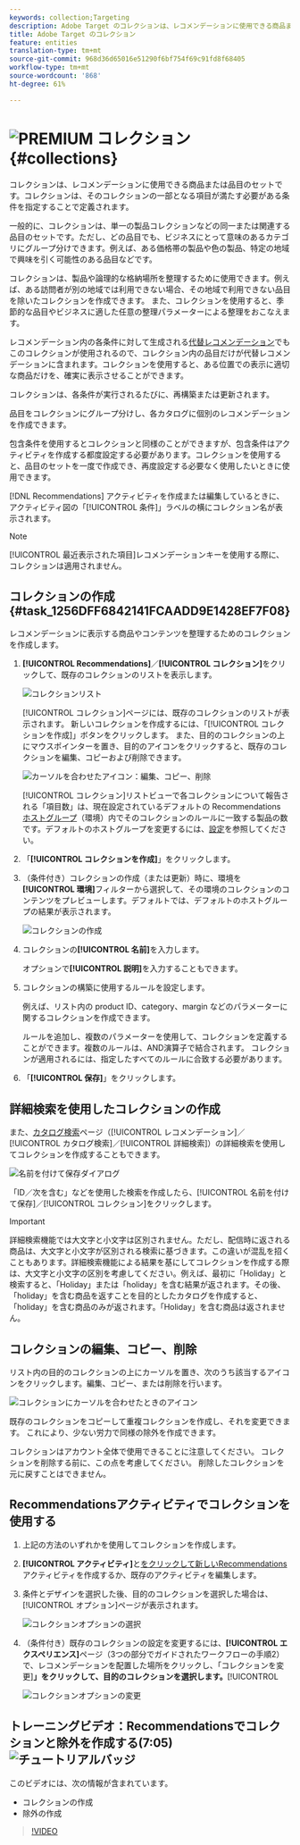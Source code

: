 ```yaml
---
keywords: collection;Targeting
description: Adobe Target のコレクションは、レコメンデーションに使用できる商品または品目のセットです。
title: Adobe Target のコレクション
feature: entities
translation-type: tm+mt
source-git-commit: 968d36d65016e51290f6bf754f69c91fd8f68405
workflow-type: tm+mt
source-wordcount: '868'
ht-degree: 61%

---
```



# ![PREMIUM](/help/assets/premium.png) コレクション {#collections}

コレクションは、レコメンデーションに使用できる商品または品目のセットです。コレクションは、そのコレクションの一部となる項目が満たす必要がある条件を指定することで定義されます。

一般的に、コレクションは、単一の製品コレクションなどの同一または関連する品目のセットです。ただし、どの品目でも、ビジネスにとって意味のあるカテゴリにグループ分けできます。例えば、ある価格帯の製品や色の製品、特定の地域で興味を引く可能性のある品目などです。

コレクションは、製品や論理的な格納場所を整理するために使用できます。例えば、ある訪問者が別の地域では利用できない場合、その地域で利用できない品目を除いたコレクションを作成できます。 また、コレクションを使用すると、季節的な品目やビジネスに適した任意の整理パラメーターによる整理をおこなえます。

レコメンデーション内の各条件に対して生成される[代替レコメンデーション](/help/c-recommendations/c-algorithms/backup-recs.md)でもこのコレクションが使用されるので、コレクション内の品目だけが代替レコメンデーションに含まれます。コレクションを使用すると、ある位置での表示に適切な商品だけを、確実に表示させることができます。

コレクションは、各条件が実行されるたびに、再構築または更新されます。

品目をコレクションにグループ分けし、各カタログに個別のレコメンデーションを作成できます。

包含条件を使用するとコレクションと同様のことができますが、包含条件はアクティビティを作成する都度設定する必要があります。コレクションを使用すると、品目のセットを一度で作成でき、再度設定する必要なく使用したいときに使用できます。

[!DNL Recommendations] アクティビティを作成または編集しているときに、アクティビティ図の「[!UICONTROL 条件]」ラベルの横にコレクション名が表示されます。

>[!NOTE]
>
>[!UICONTROL 最近表示された項目]レコメンデーションキーを使用する際に、コレクションは適用されません。

## コレクションの作成 {#task_1256DFF6842141FCAADD9E1428EF7F08}

レコメンデーションに表示する商品やコンテンツを整理するためのコレクションを作成します。

1. **[!UICONTROL Recommendations]**／**[!UICONTROL コレクション]**&#x200B;をクリックして、既存のコレクションのリストを表示します。

   ![コレクションリスト](assets/collections_list.png)

   [!UICONTROL コレクション]ページには、既存のコレクションのリストが表示されます。 新しいコレクションを作成するには、「[!UICONTROL コレクションを作成]」ボタンをクリックします。 また、目的のコレクションの上にマウスポインターを置き、目的のアイコンをクリックすると、既存のコレクションを編集、コピーおよび削除できます。

   ![カーソルを合わせたアイコン：編集、コピー、削除](/help/c-recommendations/c-products/assets/hover-icons.png)

   [!UICONTROL コレクション]リストビューで各コレクションについて報告される「項目数」は、現在設定されているデフォルトの Recommendations[ ホストグループ](/help/administrating-target/hosts.md)（環境）内でそのコレクションのルールに一致する製品の数です。デフォルトのホストグループを変更するには、[設定](/help/c-recommendations/plan-implement.md#concept_C1E1E2351413468692D6C21145EF0B84)を参照してください。

1. 「**[!UICONTROL コレクションを作成]**」をクリックします。

1. （条件付き）コレクションの作成（または更新）時に、環境を&#x200B;**[!UICONTROL 環境]**&#x200B;フィルターから選択して、その環境のコレクションのコンテンツをプレビューします。デフォルトでは、デフォルトのホストグループの結果が表示されます。

   ![コレクションの作成](/help/c-recommendations/c-products/assets/CreateCollection.png)

1. コレクションの&#x200B;**[!UICONTROL 名前]**&#x200B;を入力します。

   オプションで&#x200B;**[!UICONTROL 説明]**&#x200B;を入力することもできます。

1. コレクションの構築に使用するルールを設定します。

   例えば、リスト内の product ID、category、margin などのパラメーターに関するコレクションを作成できます。

   ルールを追加し、複数のパラメーターを使用して、コレクションを定義することができます。複数のルールは、AND演算子で結合されます。 コレクションが適用されるには、指定したすべてのルールに合致する必要があります。

1. 「**[!UICONTROL 保存]**」をクリックします。

## 詳細検索を使用したコレクションの作成

また、[カタログ検索](/help/c-recommendations/c-products/catalog-search.md#save-as)ページ（[!UICONTROL レコメンデーション]／[!UICONTROL カタログ検索]／[!UICONTROL 詳細検索]）の詳細検索を使用してコレクションを作成することもできます。

![名前を付けて保存ダイアログ](/help/c-recommendations/c-products/assets/save-as.png)

「ID／次を含む」などを使用した検索を作成したら、[!UICONTROL 名前を付けて保存]／[!UICONTROL コレクション]をクリックします。

>[!IMPORTANT]
>
>詳細検索機能では大文字と小文字は区別されません。ただし、配信時に返される商品は、大文字と小文字が区別される検索に基づきます。この違いが混乱を招くこともあります。詳細検索機能による結果を基にしてコレクションを作成する際は、大文字と小文字の区別を考慮してください。例えば、最初に「Holiday」と検索すると、「Holiday」または「holiday」を含む結果が返されます。その後、「holiday」を含む商品を返すことを目的としたカタログを作成すると、「holiday」を含む商品のみが返されます。「Holiday」を含む商品は返されません。

## コレクションの編集、コピー、削除

リスト内の目的のコレクションの上にカーソルを置き、次のうち該当するアイコンをクリックします。編集、コピー、または削除を行います。

![コレクションにカーソルを合わせたときのアイコン](/help/c-recommendations/c-products/assets/hover-collections.png)

既存のコレクションをコピーして重複コレクションを作成し、それを変更できます。 これにより、少ない労力で同様の除外を作成できます。

コレクションはアカウント全体で使用できることに注意してください。 コレクションを削除する前に、この点を考慮してください。 削除したコレクションを元に戻すことはできません。

## Recommendationsアクティビティでコレクションを使用する

1. 上記の方法のいずれかを使用してコレクションを作成します。

1. **[!UICONTROL アクティビティ]**&#x200B;と[をクリックして新しいRecommendations](/help/c-recommendations/t-create-recs-activity/create-recs-activity.md)アクティビティを作成するか、既存のアクティビティを編集します。

1. 条件とデザインを選択した後、目的のコレクションを選択した場合は、[!UICONTROL オプション]ページが表示されます。

   ![コレクションオプションの選択](/help/c-recommendations/c-products/assets/choose-collection.png)

1. （条件付き）既存のコレクションの設定を変更するには、**[!UICONTROL エクスペリエンス]**&#x200B;ページ（3つの部分でガイドされたワークフローの手順2）で、レコメンデーションを配置した場所をクリックし、「コレクションを変更&#x200B;]**」をクリックして、目的のコレクションを選択します。**[!UICONTROL 

   ![コレクションオプションの変更](/help/c-recommendations/c-products/assets/change-collection.png)

## トレーニングビデオ：Recommendationsでコレクションと除外を作成する(7:05) ![チュートリアルバッジ](/help/assets/tutorial.png)

このビデオには、次の情報が含まれています。

* コレクションの作成
* 除外の作成

>[!VIDEO](https://video.tv.adobe.com/v/27689)